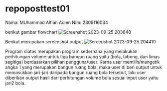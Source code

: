 # repoposttest01
Nama: MUhammad Alfian Adien
Nim: 2309116034

berikut gambar flowchart
![Screenshot 2023-09-25 203648](https://github.com/mhdalfian/repoposttest01/assets/144761136/e7443198-2f6d-4839-8b39-5aa672c80223)

Berikut merupakan screenshot output
![Screenshot 2023-09-25 204410](https://github.com/mhdalfian/repoposttest01/assets/144761136/d6249b90-4c03-48a0-9c99-128b76011a9d)

Program diatas merupakan program sederhana yang melakukan perhitungan volume untuk tiga bangun ruang yaitu (bola, tabung, dan limas segitiga) berdasarkan pilihan pengguna/user. Karna user memilih/mengetik angka 1 yang merupakan bangun ruang bola, maka user di beri output untuk memasukkan jari-jari daripada bangun ruang bola tersebut, lalu user diberikan output hasil dari perhitungan volume bola sesuai input user yaitu jari2 bola.
